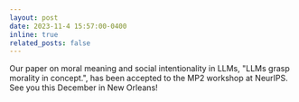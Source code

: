 ```yaml
---
layout: post
date: 2023-11-4 15:57:00-0400
inline: true
related_posts: false
---
```


Our paper on moral meaning and social intentionality in LLMs, "LLMs grasp morality in concept.", has been accepted to the MP2 workshop at NeurIPS. See you this December in New Orleans!